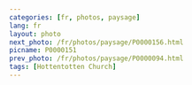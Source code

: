 ```yaml
---
categories: [fr, photos, paysage]
lang: fr
layout: photo
next_photo: /fr/photos/paysage/P0000156.html
picname: P0000151
prev_photo: /fr/photos/paysage/P0000094.html
tags: [Hottentotten Church]
---
```

